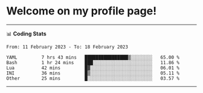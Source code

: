 # Welcome on my profile page!
<!-- print(("dralla"[::-1]+"s").capitalize()) -->

<!-- ---
👨🏻‍💻 **Busy With**
* Learning new Skills.
* Building small Projects.
* Being helpful. -->

---
📊 **Coding Stats**
<!--START_SECTION:waka-->

```text
From: 11 February 2023 - To: 18 February 2023

YAML         7 hrs 43 mins   ████████████████▒░░░░░░░░   65.00 %
Bash         1 hr 24 mins    ███░░░░░░░░░░░░░░░░░░░░░░   11.86 %
Lua          42 mins         █▓░░░░░░░░░░░░░░░░░░░░░░░   06.01 %
INI          36 mins         █▒░░░░░░░░░░░░░░░░░░░░░░░   05.11 %
Other        25 mins         █░░░░░░░░░░░░░░░░░░░░░░░░   03.57 %
```

<!--END_SECTION:waka-->
---
